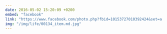 ```yaml
---
date: 2016-05-02 15:20:09 +0200
embed: "facebook"
link: "https://www.facebook.com/photo.php?fbid=10153727010392424&set=a.10150159259922424.287399.502032423&type=3"
img: "/img/life/00134_item.md.jpg"
---
```

